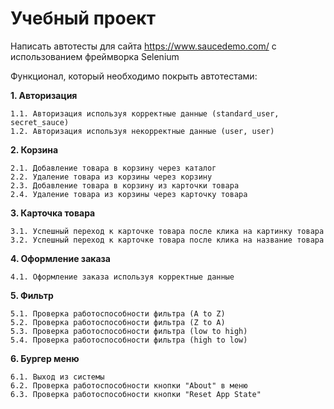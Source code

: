 # Учебный проект 

Написать автотесты для сайта https://www.saucedemo.com/ с использованием фреймворка Selenium

Функционал, который необходимо покрыть автотестами:

**1. Авторизация**

    1.1. Авторизация используя корректные данные (standard_user, secret_sauce)
    1.2. Авторизация используя некорректные данные (user, user)

**2. Корзина**

    2.1. Добавление товара в корзину через каталог
    2.2. Удаление товара из корзины через корзину
    2.3. Добавление товара в корзину из карточки товара
    2.4. Удаление товара из корзины через карточку товара

**3. Карточка товара**

    3.1. Успешный переход к карточке товара после клика на картинку товара
    3.2. Успешный переход к карточке товара после клика на название товара

**4. Оформление заказа**

    4.1. Оформление заказа используя корректные данные

**5. Фильтр**

    5.1. Проверка работоспособности фильтра (A to Z)
    5.2. Проверка работоспособности фильтра (Z to A)
    5.3. Проверка работоспособности фильтра (low to high)
    5.4. Проверка работоспособности фильтра (high to low)

**6. Бургер меню**

    6.1. Выход из системы
    6.2. Проверка работоспособности кнопки "About" в меню
    6.3. Проверка работоспособности кнопки "Reset App State"